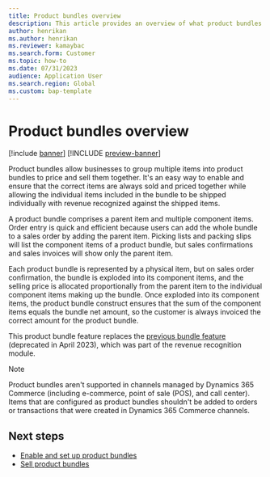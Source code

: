 ```yaml
---
title: Product bundles overview 
description: This article provides an overview of what product bundles are.
author: henrikan
ms.author: henrikan
ms.reviewer: kamaybac
ms.search.form: Customer
ms.topic: how-to
ms.date: 07/31/2023
audience: Application User
ms.search.region: Global
ms.custom: bap-template
---
```


# Product bundles overview

[!include [banner](../includes/banner.md)]
[!INCLUDE [preview-banner](../includes/preview-banner.md)]

Product bundles allow businesses to group multiple items into product bundles to price and sell them together. It's an easy way to enable and ensure that the correct items are always sold and priced together while allowing the individual items included in the bundle to be shipped individually with revenue recognized against the shipped items.

A product bundle comprises a parent item and multiple component items. Order entry is quick and efficient because users can add the whole bundle to a sales order by adding the parent item. Picking lists and packing slips will list the component items of a product bundle, but sales confirmations and sales invoices will show only the parent item.

Each product bundle is represented by a physical item, but on sales order confirmation, the bundle is exploded into its component items, and the selling price is allocated proportionally from the parent item to the individual component items making up the bundle. Once exploded into its component items, the product bundle construct ensures that the sum of the component items equals the bundle net amount, so the customer is always invoiced the correct amount for the product bundle.

This product bundle feature replaces the [previous bundle feature](../../finance/accounts-receivable/rev-rec-bundles.md) (deprecated in April 2023), which was part of the revenue recognition module.

> [!NOTE]
> Product bundles aren't supported in channels managed by Dynamics 365 Commerce (including e-commerce, point of sale (POS), and call center). Items that are configured as product bundles shouldn't be added to orders or transactions that were created in Dynamics 365 Commerce channels.

## Next steps

- [Enable and set up product bundles](product-bundles-setup.md)
- [Sell product bundles](product-bundles-use.md)
